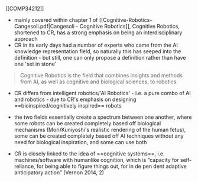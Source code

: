 [[COMP34212]]

- mainly covered within chapter 1 of [[Cognitive-Robotics-Cangesoli.pdf|Cangesoli - Cognitive Robotics]], Cognitive Robotics, shortened to CR, has a strong emphasis on being an interdisciplinary approach
- CR in its early days had a number of experts who came from the AI knowledge representation field, so naturally this has seeped into the definition - but still, one can only propose a definition rather than have one 'set in stone'

> Cognitive Robotics is the field that combines insights and methods from AI, as well as cognitive and biological sciences, to robotics

- CR differs from intelligent robotics/'AI Robotics' - i.e. a pure combo of AI and robotics - due to CR's emphasis on designing ==bioinspired/cognitively inspired== robots
- the two fields essentially create a spectrum between one another, where some robots can be created completely based off biological mechanisms (Mori/Kuniyoshi's realistic rendering of the human fetus), some can be created completely based off AI techniques without any need for biological inspiration, and some can use both

- CR is closely linked to the idea of ==cognitive systems==, i.e. machines/software with humanlike cognition, which is “capacity for self-reliance, for being able to figure things out, for in de pen dent adaptive anticipatory action” (Vernon 2014, 2)